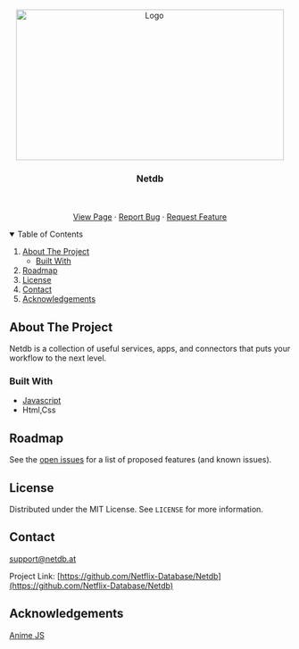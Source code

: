 <br />
<p align="center">
  <a href="https://netdb.at">
    <img src="https://assets.netdb.at/logo/Netdb_red_1920x512.png" alt="Logo" width="480" height="270">
  </a>

  <h3 align="center">Netdb</h3>

  <p align="center">
    <br />
    <br />
    <a href="https://netdb.at">View Page</a>
    ·
    <a href="https://github.com/YannickFuereder/Netdb.at/issues">Report Bug</a>
    ·
    <a href="https://github.com/YannickFuereder/Netdb.at/issues">Request Feature</a>
  </p>
</p>



<!-- TABLE OF CONTENTS -->
<details open="open">
  <summary>Table of Contents</summary>
  <ol>
    <li>
      <a href="#about-the-project">About The Project</a>
      <ul>
        <li><a href="#built-with">Built With</a></li>
      </ul>
    </li>
    <li><a href="#roadmap">Roadmap</a></li>
    <li><a href="#license">License</a></li>
    <li><a href="#contact">Contact</a></li>
    <li><a href="#acknowledgements">Acknowledgements</a></li>
  </ol>
</details>



<!-- ABOUT THE PROJECT -->
## About The Project

Netdb is a collection of useful services, apps, and connectors that puts your workflow to the next level.

### Built With
* [Javascript](https://www.javascript.com)
* Html,Css

<!-- ROADMAP -->
## Roadmap

See the [open issues](https://github.com/Netflix-Database/Netdb/issues) for a list of proposed features (and known issues).

<!-- LICENSE -->
## License

Distributed under the MIT License. See `LICENSE` for more information.



<!-- CONTACT -->
## Contact

support@netdb.at

Project Link: [https://github.com/Netflix-Database/Netdb](https://github.com/Netflix-Database/Netdb)



<!-- ACKNOWLEDGEMENTS -->
## Acknowledgements
[Anime JS](https://animejs.com/)